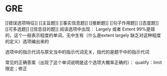 # GRE
[[错误选项特征]]
[[主旨题]]
[[事实信息题]]
[[推断题]]
[[句子作用题]]
[[态度题]]
[[可多选题]]
[[信息目的题]]
阅读选项中出现：
Largely 或者 Extent 99%是错的，这个一般表示程度的单词，无中生有（什么是extent largely 缺乏对这种程度的定义）选项编出来的

选项中的指示代词与原文当中的指示代词无关，指代的是题干中的指示代词

常见的正确答案（出现了这个单词说明是这个选项大概率正确的）：
qualify：limit
限定；修正